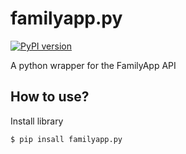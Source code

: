 # familyapp.py
[![PyPI version](https://badge.fury.io/py/familyapp.py.svg)](https://badge.fury.io/py/familyapp.py)

A python wrapper for the FamilyApp API

## How to use?

Install library

```
$ pip insall familyapp.py
```
